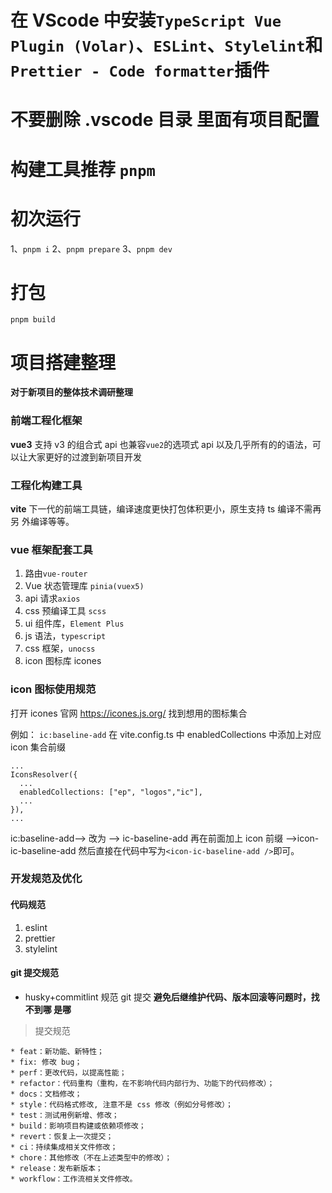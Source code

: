 # 在 VScode 中安装`TypeScript Vue Plugin (Volar)`、`ESLint`、`Stylelint`和`Prettier - Code formatter`插件

# 不要删除 .vscode 目录 里面有项目配置

# 构建工具推荐 `pnpm`

# 初次运行

1、`pnpm i` 2、`pnpm prepare` 3、`pnpm dev`

# 打包

`pnpm build`

# 项目搭建整理

**对于新项目的整体技术调研整理**

### 前端工程化框架

**vue3** 支持 v3 的组合式 api 也兼容`vue2`的选项式 api 以及几乎所有的的语法，可
以让大家更好的过渡到新项目开发

### 工程化构建工具

**vite** 下一代的前端工具链，编译速度更快打包体积更小，原生支持 ts 编译不需再另
外编译等等。

### vue 框架配套工具

1. 路由`vue-router`
2. Vue 状态管理库 `pinia(vuex5)`
3. api 请求`axios`
4. css 预编译工具 `scss `
5. ui 组件库，`Element Plus`
6. js 语法，`typescript`
7. css 框架，`unocss`
8. icon 图标库 icones

### icon 图标使用规范

打开 icones 官网 https://icones.js.org/ 找到想用的图标集合

例如： `ic:baseline-add` 在 vite.config.ts 中 enabledCollections 中添加上对应
icon 集合前缀

```
...
IconsResolver({
  ...
  enabledCollections: ["ep", "logos","ic"],
  ...
}),
...
```

ic:baseline-add--> 改为 --> ic-baseline-add 再在前面加上 icon 前缀
-->icon-ic-baseline-add 然后直接在代码中写为`<icon-ic-baseline-add />`即可。

### 开发规范及优化

#### 代码规范

1. eslint
2. prettier
3. stylelint

#### git 提交规范

- husky+commitlint 规范 git 提交 **避免后继维护代码、版本回滚等问题时，找不到哪
  是哪**

> 提交规范

```
* feat：新功能、新特性；
* fix: 修改 bug；
* perf：更改代码，以提高性能；
* refactor：代码重构（重构，在不影响代码内部行为、功能下的代码修改）；
* docs：文档修改；
* style：代码格式修改, 注意不是 css 修改（例如分号修改）；
* test：测试用例新增、修改；
* build：影响项目构建或依赖项修改；
* revert：恢复上一次提交；
* ci：持续集成相关文件修改；
* chore：其他修改（不在上述类型中的修改）；
* release：发布新版本；
* workflow：工作流相关文件修改。
```
